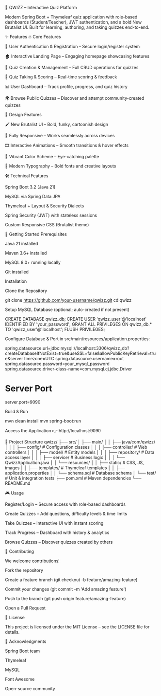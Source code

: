 🎯 QWIZZ – Interactive Quiz Platform

Modern Spring Boot + Thymeleaf quiz application with role-based dashboards (Student/Teacher), JWT authentication, and a bold New Brutalist UI.
Built for learning, authoring, and taking quizzes end-to-end.

✨ Features
🔥 Core Features

🔐 User Authentication & Registration – Secure login/register system

🏠 Interactive Landing Page – Engaging homepage showcasing features

📝 Quiz Creation & Management – Full CRUD operations for quizzes

🧮 Quiz Taking & Scoring – Real-time scoring & feedback

📊 User Dashboard – Track profile, progress, and quiz history

🌍 Browse Public Quizzes – Discover and attempt community-created quizzes

🎨 Design Features

🖌️ New Brutalist UI – Bold, funky, cartoonish design

📱 Fully Responsive – Works seamlessly across devices

🎞️ Interactive Animations – Smooth transitions & hover effects

🌈 Vibrant Color Scheme – Eye-catching palette

🔡 Modern Typography – Bold fonts and creative layouts

🛠 Technical Features

Spring Boot 3.2 (Java 21)

MySQL via Spring Data JPA

Thymeleaf + Layout & Security Dialects

Spring Security (JWT) with stateless sessions

Custom Responsive CSS (Brutalist theme)

🚀 Getting Started
Prerequisites

Java 21 installed

Maven 3.6+ installed

MySQL 8.0+ running locally

Git installed

Installation

Clone the Repository

git clone https://github.com/your-username/qwizz.git
cd qwizz


Setup MySQL Database (optional; auto-created if not present)

CREATE DATABASE qwizz_db;
CREATE USER 'qwizz_user'@'localhost' IDENTIFIED BY 'your_password';
GRANT ALL PRIVILEGES ON qwizz_db.* TO 'qwizz_user'@'localhost';
FLUSH PRIVILEGES;


Configure Database & Port in src/main/resources/application.properties:

spring.datasource.url=jdbc:mysql://localhost:3306/qwizz_db?createDatabaseIfNotExist=true&useSSL=false&allowPublicKeyRetrieval=true&serverTimezone=UTC
spring.datasource.username=root
spring.datasource.password=your_mysql_password
spring.datasource.driver-class-name=com.mysql.cj.jdbc.Driver

# Server Port
server.port=9090


Build & Run

mvn clean install
mvn spring-boot:run


Access the Application
👉 http://localhost:9090

📁 Project Structure
qwizz/
├── src/
│   ├── main/
│   │   ├── java/com/qwizz/
│   │   │   ├── config/          # Configuration classes
│   │   │   ├── controller/      # Web controllers
│   │   │   ├── model/           # Entity models
│   │   │   ├── repository/      # Data access layer
│   │   │   ├── service/         # Business logic
│   │   │   └── QwizzApplication.java
│   │   └── resources/
│   │       ├── static/          # CSS, JS, images
│   │       ├── templates/       # Thymeleaf templates
│   │       ├── application.properties
│   │       └── schema.sql       # Database schema
│   └── test/                    # Unit & integration tests
├── pom.xml                      # Maven dependencies
└── README.md

🎮 Usage

Register/Login – Secure access with role-based dashboards

Create Quizzes – Add questions, difficulty levels & time limits

Take Quizzes – Interactive UI with instant scoring

Track Progress – Dashboard with history & analytics

Browse Quizzes – Discover quizzes created by others

🤝 Contributing

We welcome contributions!

Fork the repository

Create a feature branch (git checkout -b feature/amazing-feature)

Commit your changes (git commit -m 'Add amazing feature')

Push to the branch (git push origin feature/amazing-feature)

Open a Pull Request

📄 License

This project is licensed under the MIT License – see the LICENSE
 file for details.

🙏 Acknowledgments

Spring Boot team

Thymeleaf

MySQL

Font Awesome

Open-source community
